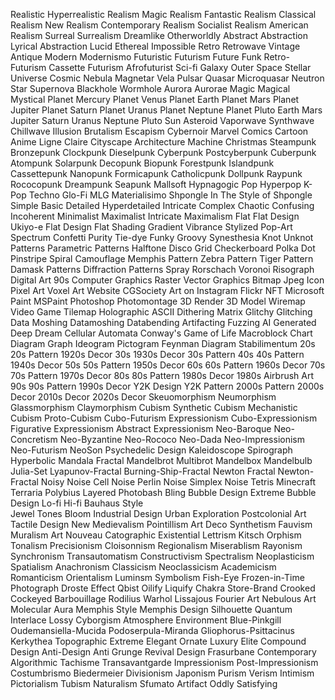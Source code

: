 Realistic 
Hyperrealistic 
Realism
Magic Realism
Fantastic Realism
Classical Realism
New Realism
Contemporary Realism
Socialist Realism
American Realism
Surreal
Surrealism
Dreamlike 
Otherworldly 
Abstract 
Abstraction 
Lyrical Abstraction
Lucid 
Ethereal 
Impossible
Retro 
Retrowave
Vintage
Antique
Modern 
Modernismo
Futuristic 
Futurism
Future Funk
Retro-Futurism 
Cassette Futurism
Afrofuturist
Sci-fi 
Galaxy 
Outer Space
Stellar
Universe
Cosmic
Nebula
Magnetar
Vela Pulsar
Quasar
Microquasar
Neutron Star
Supernova
Blackhole
Wormhole
Aurora
Aurorae
Magic
Magical
Mystical
Planet Mercury
Planet Venus
Planet Earth
Planet Mars
Planet Jupiter
Planet Saturn
Planet Uranus
Planet Neptune
Planet Pluto
Earth
Mars
Jupiter
Saturn
Uranus
Neptune
Pluto
Sun
Asteroid
Vaporwave 
Synthwave
Chillwave
Illusion 
Brutalism 
Escapism 
Cybernoir
Marvel Comics
Cartoon
Anime
Ligne Claire
Cityscape
Architecture
Machine
Christmas
Steampunk
Bronzepunk
Clockpunk
Dieselpunk
Cyberpunk
Postcyberpunk
Cuberpunk
Atompunk
Solarpunk
Decopunk
Biopunk
Forestpunk
Islandpunk
Cassettepunk
Nanopunk
Formicapunk
Catholicpunk
Dollpunk
Raypunk
Rococopunk
Dreampunk
Seapunk
Mallsoft
Hypnagogic Pop
Hyperpop
K-Pop
Techno
Glo-Fi
MLG
Materialisimo
Shpongle
In The Style of Shpongle
Simple 
Basic 
Detailed
Hyperdetailed
Intricate
Complex 
Chaotic
Confusing
Incoherent
Minimalist 
Maximalist 
Intricate Maximalism 
Flat 
Flat Design 
Ukiyo-e Flat Design 
Flat Shading
Gradient 
Vibrance 
Stylized 
Pop-Art 
Spectrum
Confetti
Purity
Tie-dye
Funky
Groovy
Synesthesia
Knot
Unknot
Patterns 
Parametric Patterns 
Halftone 
Disco
Grid
Checkerboard
Polka Dot
Pinstripe
Spiral
Camouflage
Memphis Pattern
Zebra Pattern
Tiger Pattern
Damask Patterns
Diffraction Patterns
Spray
Rorschach
Voronoi
Risograph
Digital Art
90s Computer Graphics 
Raster
Vector Graphics 
Bitmap 
Jpeg 
Icon
Pixel Art 
Voxel Art 
Website
CGSociety
Art on Instagram
Flickr
NFT
Microsoft Paint
MSPaint
Photoshop
Photomontage
3D Render 
3D Model 
Wiremap
Video Game 
Tilemap
Holographic 
ASCII 
Dithering 
Matrix 
Glitchy 
Glitching
Data Moshing
Datamoshing
Databending
Artifacting
Fuzzing
AI Generated
Deep Dream 
Cellular Automata
Conway's Game of Life
Macroblock
Chart
Diagram
Graph
Ideogram
Pictogram
Feynman Diagram
Stabilimentum
20s
20s Pattern
1920s Decor
30s
1930s Decor
30s Pattern
40s
40s Pattern
1940s Decor
50s 
50s Pattern
1950s Decor
60s 
60s Pattern
1960s Decor
70s 
70s Pattern
1970s Decor
80s 
80s Pattern
1980s Decor
1980s Airbrush Art 
90s 
90s Pattern
1990s Decor
Y2K Design 
Y2K Pattern
2000s Pattern
2000s Decor
2010s Decor
2020s Decor
Skeuomorphism 
Neumorphism 
Glassmorphism 
Claymorphism 
Cubism
Synthetic Cubism
Mechanistic Cubism
Proto-Cubism
Cubo-Futurism
Expressionism
Cubo-Expressionism
Figurative Expressionism
Abstract Expressionism
Neo-Baroque
Neo-Concretism
Neo-Byzantine
Neo-Rococo
Neo-Dada
Neo-Impressionism
Neo-Futurism
NeoSon
Psychedelic Design 
Kaleidoscope
Spirograph
Hyperbolic
Mandala
Fractal
Mandelbrot
Multibrot
Mandelbox
Mandelbulb
Julia-Set
Lyapunov-Fractal
Burning-Ship-Fractal
Newton Fractal
Newton-Fractal
Noisy
Noise
Cell Noise
Perlin Noise
Simplex Noise
Tetris
Minecraft
Terraria
Polybius
Layered 
Photobash 
Bling
Bubble Design 
Extreme Bubble Design 
Lo-fi 
Hi-fi
Bauhaus Style  
Jewel Tones 
Bloom
Industrial Design
Urban Exploration
Postcolonial Art
Tactile Design 
New Medievalism
Pointillism
Art Deco
Synthetism
Fauvism
Muralism
Art Nouveau
Catographic
Existential
Lettrism
Kitsch
Orphism
Tonalism
Precisionism
Cloisonnism
Regionalism
Miserablism
Rayonism
Synchronism
Transautomatism
Constructivism
Spectralism
Neoplasticism
Spatialism
Anachronism
Classicism
Neoclassicism
Academicism
Romanticism
Orientalism
Luminsm
Symbolism
Fish-Eye
Frozen-in-Time Photograph
Droste Effect
Qbist
Oilify
Liquify
Chakra
Store-Brand
Crooked
Cockeyed
Barbouillage
Rodilius
Warhol
Lissajous
Fourier Art
Nebulous Art
Molecular
Aura
Memphis Style
Memphis Design
Silhouette
Quantum
Interlace
Lossy
Cyborgism
Atmosphere
Environment
Blue-Pinkgill
Oudemansiella-Mucida
Podoserpula-Miranda
Gliophorus-Psittacinus
Kerkythea
Topographic 
Extreme 
Elegant
Ornate
Luxury
Elite
Compound Design 
Anti-Design 
Anti
Grunge Revival Design 
Frasurbane 
Contemporary
Algorithmic
Tachisme
Transavantgarde
Impressionism
Post-Impressionism
Costumbrismo
Biedermeier
Divisionism
Japonism
Purism
Verism
Intimism
Pictorialism
Tubism
Naturalism
Sfumato
Artifact
Oddly Satisfying
